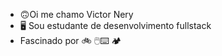 - :upside_down_face:Oi me chamo Victor Nery
- :desktop_computer: Sou estudante de desenvolvimento fullstack
-  Fascinado por :bike: :computer_mouse::keyboard: :camping:

<!---
NeryVictor/NeryVictor is a ✨ special ✨ repository because its `README.md` (this file) appears on your GitHub profile.
You can click the Preview link to take a look at your changes.
--->
